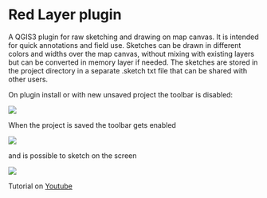 # Red Layer plugin

A QGIS3 plugin for raw sketching and drawing on map canvas. It is intended for quick annotations and field use. Sketches can be drawn in different colors and widths over the map canvas, without mixing with existing layers but can be converted in memory layer if needed. The sketches are stored in the project directory in a separate .sketch txt file that can be shared with other users.

On plugin install or with new unsaved project the toolbar is disabled:

![](icons/readme_menu_disabled.png)

When the project is saved the toolbar gets enabled

![](icons/readme_menu.png)

and is possible to sketch on the screen

![](icons/readme_screen.png)


Tutorial on [Youtube](https://youtu.be/zLt9LB-_8rs)
